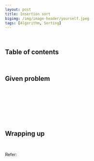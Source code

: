 ```yaml
---
layout: post
title: Insertion sort
bigimg: /img/image-header/yourself.jpeg
tags: [Algorithm, Sorting]
---
```




<br>

## Table of contents





<br>

## Given problem






<br>

## 






<br>

## 





<br>

## Wrapping up




<br>

Refer:

[]()